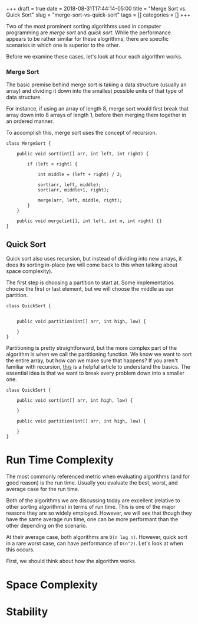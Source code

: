 +++ 
draft = true
date = 2018-08-31T17:44:14-05:00
title = "Merge Sort vs. Quick Sort"
slug = "merge-sort-vs-quick-sort" 
tags = []
categories = []
+++

Two of the most prominent sorting algorithms used in computer programming are *merge sort* and *quick sort*. While the performance appears to be rather similar for these alogrithms, there are specific scenarios in which one is superior to the other.

Before we examine these cases, let's look at hour each algorithm works.

### Merge Sort

The basic premise behind merge sort is taking a data structure (usually an array) and dividing it down into the smallest possible units of that type of data structure.

For instance, if using an array of length 8, merge sort would first break that array down into 8 arrays of length 1, before then merging them together in an ordered manner.

To accomplish this, merge sort uses the concept of recursion.

```
class MergeSort {

    public void sort(int[] arr, int left, int right) {

        if (left < right) {

            int middle = (left + right) / 2;

            sort(arr, left, middle);
            sort(arr, middle+1, right);

            merge(arr, left, middle, right);
        }
    }

    public void merge(int[], int left, int m, int right) {}
}
```

## Quick Sort

Quick sort also uses recursion, but instead of dividing into new arrays, it does its sorting in-place (we will come back to this when talking about space complexity).

The first step is choosing a partition to start at. Some implementatios choose the first or last element, but we will choose the middle as our partition.

```
class QuickSort {


    public void partition(int[] arr, int high, low) {

    }
}
```

Partitioning is pretty straightforward, but the more complex part of the algorithm is when we call the partitioning function. We know we want to sort the entire array, but how can we make sure that happens? If you aren't familiar with recursion, [this](https://www.codeproject.com/Articles/32873/Recursion-made-simple) is a helpful article to understand the basics. The essential idea is that we want to break every problem down into a smaller one.

```
class QuickSort {

    public void sort(int[] arr, int high, low) {

    }

    public void partition(int[] arr, int high, low) {

    }
}
```

# Run Time Complexity

The most commonly referenced metric when evaluating algorithms (and for good reason) is the run time. Usually you evaluate the best, worst, and average case for the run time.

Both of the algorithms we are discussing today are excellent (relative to other sorting algorithms) in terms of run time. This is one of the major reasons they are so widely employed. However, we will see that though they have the same average run time, one can be more performant than the other depending on the scenario.

At their average case, both algorithms are ```O(n log n)```. However, quick sort in a rare worst case, can have performance of ```O(n^2)```. Let's look at when this occurs.

First, we should think about how the algorithm works.

# Space Complexity

# Stability
